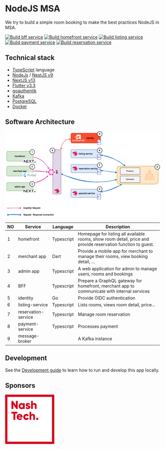 # NodeJS MSA

We try to build a simple room booking to make the best practices NodeJS in MSA. 

[![Build bff service](https://github.com/nashtech-garage/nodejs-msa/actions/workflows/bff-builder.yml/badge.svg)](https://github.com/nashtech-garage/nodejs-msa/actions/workflows/bff-builder.yml)
[![Build homefront service](https://github.com/nashtech-garage/nodejs-msa/actions/workflows/homefront-builder.yml/badge.svg)](https://github.com/nashtech-garage/nodejs-msa/actions/workflows/homefront-builder.yml)
[![Build listing service](https://github.com/nashtech-garage/nodejs-msa/actions/workflows/listing-builder.yml/badge.svg)](https://github.com/nashtech-garage/nodejs-msa/actions/workflows/listing-builder.yml)
[![Build payment service](https://github.com/nashtech-garage/nodejs-msa/actions/workflows/payment-builder.yml/badge.svg)](https://github.com/nashtech-garage/nodejs-msa/actions/workflows/payment-builder.yml)
[![Build reservation service](https://github.com/nashtech-garage/nodejs-msa/actions/workflows/reservation-builder.yml/badge.svg)](https://github.com/nashtech-garage/nodejs-msa/actions/workflows/reservation-builder.yml)

## Technical stack

* [TypeScript](https://www.typescriptlang.org) language
* [NodeJs](https://nodejs.org) / [NestJS v9](https://github.com/nestjs/nest)
* [NextJS v13](https://nextjs.org)
* [Flutter v3.3](https://flutter.dev)
* [goauthentik](https://goauthentik.io)
* [Kafka](https://kafka.apache.org)
* [PostgreSQL](https://www.postgresql.org)
* [Docker](https://www.docker.com)

## Software Architecture

![System Design](docs/imgs/system-design.png)

| NO | Service             | Language    | Description                                                                                                  |
| -- | ------------------- | ----------- | ------------------------------------------------------------------------------------------------------------ |
| 1  | homefront           | Typescript  | Homepage for listing all available rooms, show room detail, price and provide reservation function to guest. |
| 2  | merchant app        | Dart        | Provide a mobile app for merchant to manage their rooms, view booking detail, ...                            |
| 3  | admin app           | Typescript  | A web application for admin to manage users, rooms and bookings                                              |
| 4  | BFF                 | Typescript  | Prepare a GraphQL gateway for homefront, merchant app to communicate with internal services                  |
| 5  | identity            | Go          | Provide OIDC authentication                                                                                  |
| 6  | listing-service     | Typescript  | Lists rooms, views room detail, price...                                                                     |
| 7  | reservation-service | Typescript  | Manage room reservation                                                                                      |
| 8  | payment-service     | Typescript  | Processes payment                                                                                            |
| 9  | message-broker      |             | A Kafka instance                                                                                             |

## Development

See the [Development guide](docs/development-guide.md) to learn how to run and develop this app locally.

## Sponsors

![NashTech Vietnam](docs/imgs/nashTech-logo-red.svg)